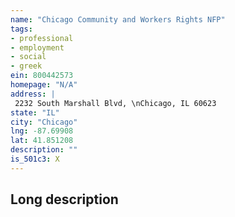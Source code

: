 ```yaml
---
name: "Chicago Community and Workers Rights NFP"
tags:
- professional
- employment
- social
- greek
ein: 800442573
homepage: "N/A"
address: |
 2232 South Marshall Blvd, \nChicago, IL 60623
state: "IL"
city: "Chicago"
lng: -87.69908
lat: 41.851208
description: ""
is_501c3: X
---
```


## Long description


